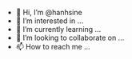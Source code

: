 - 👋 Hi, I’m @hanhsine
- 👀 I’m interested in ...
- 🌱 I’m currently learning ...
- 💞️ I’m looking to collaborate on ...
- 📫 How to reach me ...

<!---
hanhsine/hanhsine is a ✨ special ✨ repository because its `README.md` (this file) appears on your GitHub profile.
You can click the Preview link to take a look at your changes.
--->
